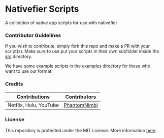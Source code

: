 # Nativefier Scripts
A collection of native app scripts for use with nativefier

### Contributor Guidelines

If you wish to contribute, simply fork this repo and make a PR with your script(s). Make sure to use put your scripts in their own subfolder inside the [src][src] directory.

We have some example scripts in the [examples][examples] directory for those who want to use our format.

### Credits

| Contributions | Contributors |
| --- | --- |
| Netflix, Hulu, YouTube | [PhantomNimbi][PhantomNimbi] |

### License
This repository is protected under the MIT License. More information [here][LICENSE].


[LICENSE]: ./LICENSE
[PhantomNimbi]: https://github.com/PhantomNimbi
[examples]: ./examples
[src]: ./src
